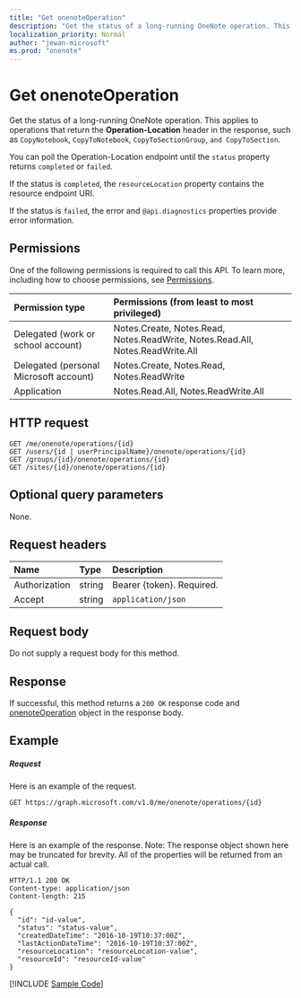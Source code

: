 ```yaml
---
title: "Get onenoteOperation"
description: "Get the status of a long-running OneNote operation. This applies to operations that return the **Operation-Location** header in the response, such as `CopyNotebook`, `CopyToNotebook`, `CopyToSectionGroup`, `and CopyToSection`.   "
localization_priority: Normal
author: "jewan-microsoft"
ms.prod: "onenote"
---
```


# Get onenoteOperation

Get the status of a long-running OneNote operation. This applies to operations that return the **Operation-Location** header in the response, such as `CopyNotebook`, `CopyToNotebook`, `CopyToSectionGroup`, `and CopyToSection`.   

You can poll the Operation-Location endpoint until the `status` property returns `completed` or `failed`. 

If the status is `completed`, the `resourceLocation` property contains the resource endpoint URI. 

If the status is `failed`, the error and `@api.diagnostics` properties provide error information.

## Permissions
One of the following permissions is required to call this API. To learn more, including how to choose permissions, see [Permissions](/graph/permissions-reference).

|Permission type      | Permissions (from least to most privileged)              |
|:--------------------|:---------------------------------------------------------|
|Delegated (work or school account) | Notes.Create, Notes.Read, Notes.ReadWrite, Notes.Read.All, Notes.ReadWrite.All    |
|Delegated (personal Microsoft account) | Notes.Create, Notes.Read, Notes.ReadWrite    |
|Application | Notes.Read.All, Notes.ReadWrite.All |

## HTTP request
<!-- { "blockType": "ignored" } -->
```http
GET /me/onenote/operations/{id}
GET /users/{id | userPrincipalName}/onenote/operations/{id}
GET /groups/{id}/onenote/operations/{id}
GET /sites/{id}/onenote/operations/{id}
```
## Optional query parameters
None.

## Request headers
| Name       | Type | Description|
|:-----------|:------|:----------|
| Authorization  | string  | Bearer {token}. Required. |
| Accept | string | `application/json` |

## Request body
Do not supply a request body for this method.

## Response

If successful, this method returns a `200 OK` response code and [onenoteOperation](../resources/onenoteoperation.md) object in the response body.
## Example
##### Request
Here is an example of the request.
<!-- {
  "blockType": "request",
  "name": "get_onenoteoperation"
}-->
```http
GET https://graph.microsoft.com/v1.0/me/onenote/operations/{id}
```
##### Response
Here is an example of the response. Note: The response object shown here may be truncated for brevity. All of the properties will be returned from an actual call.
<!-- {
  "blockType": "response",
  "truncated": true,
  "@odata.type": "microsoft.graph.onenoteOperation"
} -->
```http
HTTP/1.1 200 OK
Content-type: application/json
Content-length: 215

{
  "id": "id-value",
  "status": "status-value",
  "createdDateTime": "2016-10-19T10:37:00Z",
  "lastActionDateTime": "2016-10-19T10:37:00Z",
  "resourceLocation": "resourceLocation-value",
  "resourceId": "resourceId-value"
}
```
[!INCLUDE [Sample Code]( ../includes/get_onenoteoperation-snippets.md)]

<!-- uuid: 8fcb5dbc-d5aa-4681-8e31-b001d5168d79
2015-10-25 14:57:30 UTC -->
<!-- {
  "type": "#page.annotation",
  "description": "Get onenoteOperation",
  "keywords": "",
  "section": "documentation",
  "tocPath": ""
}-->
